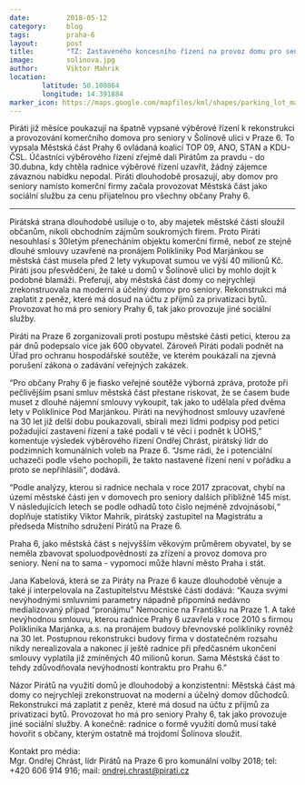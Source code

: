 ```yaml
---
date:         2018-05-12
category:     blog
tags:         praha-6
layout:       post
title:        "TZ: Zastaveného koncesního řízení na provoz domu pro seniory v Šolínově ulici" 
image:        solinova.jpg
author:       Viktor Mahrik
location:
        latitude: 50.100864
        longitude: 14.391884
marker_icon: https://maps.google.com/mapfiles/kml/shapes/parking_lot_maps.png
---
```


Piráti již měsíce poukazují na špatně vypsané výběrové řízení k rekonstrukci a provozování komerčního domova pro seniory v Šolínově ulici v Praze 6. To vypsala Městská část Prahy 6 ovládaná koalicí TOP 09, ANO, STAN a KDU-ČSL. Účastníci výběrového řízení zřejmě dali Pirátům za pravdu - do 30.dubna, kdy chtěla radnice výběrové řízení uzavřít, žádný zájemce  závaznou nabídku nepodal. Piráti dlouhodobě prosazují, aby domov pro seniory namísto komerční firmy začala provozovat Městská část jako sociální službu za cenu přijatelnou pro všechny občany Prahy 6.

----

Pirátská strana dlouhodobě usiluje o to, aby majetek městské části sloužil občanům, nikoli obchodním zájmům soukromých firem. Proto Piráti nesouhlasí s 30letým přenecháním objektu komerční firmě, neboť ze stejně dlouhé smlouvy uzavřené na pronájem Polikliniky Pod Marjánkou se městská část musela před 2 lety vykupovat sumou ve výši 40 milionů Kč. Piráti jsou přesvědčeni, že také u domů v Šolínově ulici by mohlo dojít k podobné blamáži. Preferují, aby městská část domy co nejrychleji zrekonstruovala na moderní a účelný domov pro seniory. Rekonstrukci má zaplatit z peněz, které má dosud na účtu z příjmů za privatizaci bytů. Provozovat ho má pro seniory Prahy 6, tak jako provozuje jiné sociální služby.

Piráti na Praze 6 zorganizovali proti postupu městské části petici, kterou za pár dnů podepsalo více jak 600 obyvatel. Zároveň Piráti podali podnět na Úřad pro ochranu hospodářské soutěže, ve kterém poukázali na zjevná porušení zákona o zadávání veřejných zakázek.

“Pro občany Prahy 6 je fiasko veřejné soutěže výborná zpráva, protože při pečlivějším psaní smluv městská část přestane riskovat, že se časem bude muset z dlouhé nájemní smlouvy vykoupit, tak jako to udělala před dvěma lety v Poliklinice Pod Marjánkou. Piráti na nevýhodnost smlouvy uzavřené na 30 let již delší dobu poukazovali, sbírali mezi lidmi podpisy pod petici požadující zastavení řízení a také podali v té věci i podnět k ÚOHS,” komentuje výsledek výběrového řízení Ondřej Chrást, pirátský lídr do podzimních komunálních voleb na Praze 6. “Jsme rádi, že i potenciální uchazeči podle všeho pochopili, že takto nastavené řízení není v pořádku a proto se nepřihlásili”, dodává.

“Podle analýzy, kterou si radnice nechala v roce 2017 zpracovat, chybí na území městské části jen v domovech pro seniory dalších přibližně 145 míst. V následujících letech se podle odhadů toto číslo nejméně zdvojnásobí,“ doplňuje statistiky Viktor Mahrik, pirátský zastupitel na Magistrátu a předseda Místního sdružení Pirátů na Praze 6.

Praha 6, jako městská část s nejvyšším věkovým průměrem obyvatel, by se neměla zbavovat spoluodpovědnosti za zřízení a provoz domova pro seniory. Není na to sama - vypomoci může hlavní město Praha i stát.

Jana Kabelová, která se za Piráty na Praze 6 kauze dlouhodobě věnuje a také jí interpelovala na Zastupitelstvu Městské části dodává: “Kauza svými nevýhodnými smluvními parametry nápadně připomíná nedávno medializovaný případ “pronájmu” Nemocnice na Františku na Praze 1. A také nevýhodnou smlouvu, kterou radnice Prahy 6 uzavřela v roce 2010 s firmou Poliklinika Marjánka, a.s. na pronájem budovy břevnovské polikliniky rovněž na 30 let. Postupnou rekonstrukci budovy firma v dostatečném rozsahu nikdy nerealizovala a nakonec jí ještě radnice při předčasném ukončení smlouvy vyplatila již zmíněných 40 milionů korun. Sama Městská část to tehdy zdůvodňovala nevýhodností kontraktu pro Prahu 6.”

 Názor Pirátů na využití domů je dlouhodobý a konzistentní: Městská část má domy co nejrychleji zrekonstruovat na moderní a účelný domov důchodců. Rekonstrukci má zaplatit z peněz, které má dosud na účtu z příjmů za privatizaci bytů. Provozovat ho má pro seniory Prahy 6, tak jako provozuje jiné sociální služby. A konečně: radnice o formě využití domů musí také hovořit s občany, kterým ostatně má trojdomí Šolínova sloužit.

Kontakt pro média:<br/>
Mgr. Ondřej Chrást, lídr Pirátů na Praze 6 pro komunální volby 2018; tel: +420 606 914 916; mail: ondrej.chrast@pirati.cz<br/> 
